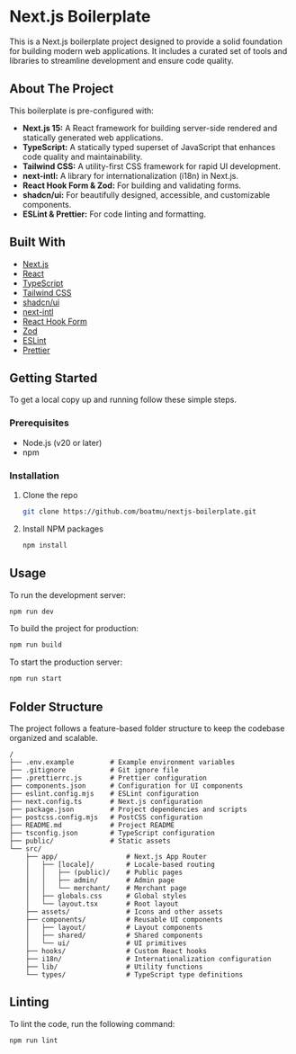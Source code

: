 # Next.js Boilerplate

This is a Next.js boilerplate project designed to provide a solid foundation for building modern web applications. It includes a curated set of tools and libraries to streamline development and ensure code quality.

## About The Project

This boilerplate is pre-configured with:

- **Next.js 15:** A React framework for building server-side rendered and statically generated web applications.
- **TypeScript:** A statically typed superset of JavaScript that enhances code quality and maintainability.
- **Tailwind CSS:** A utility-first CSS framework for rapid UI development.
- **next-intl:** A library for internationalization (i18n) in Next.js.
- **React Hook Form & Zod:** For building and validating forms.
- **shadcn/ui:** For beautifully designed, accessible, and customizable components.
- **ESLint & Prettier:** For code linting and formatting.

## Built With

- [Next.js](https://nextjs.org/)
- [React](https://reactjs.org/)
- [TypeScript](https://www.typescriptlang.org/)
- [Tailwind CSS](https://tailwindcss.com/)
- [shadcn/ui](https://ui.shadcn.com/)
- [next-intl](https://next-intl-docs.vercel.app/)
- [React Hook Form](https://react-hook-form.com/)
- [Zod](https://zod.dev/)
- [ESLint](https://eslint.org/)
- [Prettier](https://prettier.io/)

## Getting Started

To get a local copy up and running follow these simple steps.

### Prerequisites

- Node.js (v20 or later)
- npm

### Installation

1.  Clone the repo

    ```sh
    git clone https://github.com/boatmu/nextjs-boilerplate.git
    ```

2.  Install NPM packages
    ```sh
    npm install
    ```

## Usage

To run the development server:

```sh
npm run dev
```

To build the project for production:

```sh
npm run build
```

To start the production server:

```sh
npm run start
```

## Folder Structure

The project follows a feature-based folder structure to keep the codebase organized and scalable.

```
/
├── .env.example         # Example environment variables
├── .gitignore           # Git ignore file
├── .prettierrc.js       # Prettier configuration
├── components.json      # Configuration for UI components
├── eslint.config.mjs    # ESLint configuration
├── next.config.ts       # Next.js configuration
├── package.json         # Project dependencies and scripts
├── postcss.config.mjs   # PostCSS configuration
├── README.md            # Project README
├── tsconfig.json        # TypeScript configuration
├── public/              # Static assets
└── src/
    ├── app/                 # Next.js App Router
    │   ├── [locale]/        # Locale-based routing
    │   │   ├── (public)/    # Public pages
    │   │   ├── admin/       # Admin page
    │   │   └── merchant/    # Merchant page
    │   ├── globals.css      # Global styles
    │   └── layout.tsx       # Root layout
    ├── assets/              # Icons and other assets
    ├── components/          # Reusable UI components
    │   ├── layout/          # Layout components
    │   ├── shared/          # Shared components
    │   └── ui/              # UI primitives
    ├── hooks/               # Custom React hooks
    ├── i18n/                # Internationalization configuration
    ├── lib/                 # Utility functions
    └── types/               # TypeScript type definitions
```

## Linting

To lint the code, run the following command:

```sh
npm run lint
```
